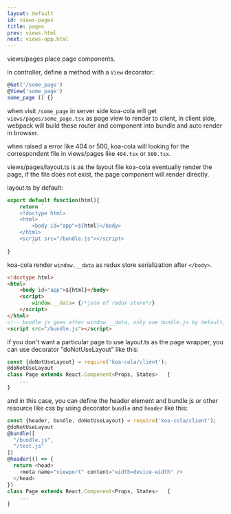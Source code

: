 ```yaml
---
layout: default
id: views-pages
title: pages
prev: views.html
next: views-app.html
---
```


<!-- views/pages下的页面page组件是koa-cola路由router配置服务器端html输入模板，浏览器端的react component输入对象。 -->
views/pages place page components.

<!-- 在controller配置路由的时候配置了view装饰器： -->
in controller, define a method with a `View` decorator:
```javascript
@Get('/some_page')  
@View('some_page')
some_page () {}
```

when visit `/some_page` in server side koa-cola will get  `views/pages/some_page.tsx` as page view to render to client, in client side, webpack will build these router and component into bundle and auto render in browser.
<!-- 当浏览器访问/some_page时，服务器端koa-cola会选择views/pages/some_page.tsx作为渲染的模板，浏览器端，webpack会把<router>打包到bundle，并且对应的router会配置controller对应的path和page对应的react component。 -->

<!-- views/pages下如果配置了404.tsx或者500.tsx时，如果koa进入对应的异常，则会使用对应的组件进行渲染。 -->
when raised a error like 404 or 500, koa-cola will looking for the correspondent file in views/pages like `404.tsx` or `500.tsx`.

<!-- views/pages/layout.ts是page最终在服务器端渲染的时候生成的html输入模板，如果没有此文件，则直接输入页面组件的html。 -->
views/pages/layout.ts is as the layout file koa-cola eventually render the page, if the file does not exist, the page component will render directly.

layout.ts by default:
```javascript
export default function(html){
    return `
    <!doctype html>
    <html>
        <body id="app">${html}</body>
    </html>
    <script src="/bundle.js"></script>
        `
}
```

<!-- 服务器端koa-cola在输出html之前会加上store初始化状态在script里面，所以bundle引用需要放在__data之后： -->
koa-cola render `window.__data` as redux store serialization after `</body>`.

```html
<!doctype html>
<html>
    <body id="app">${html}</body>
    <script>
        window.__data= {/*json of redux store*/}
    </script>
</html>
<!-- bundle js goes after window.__data, only one bundle.js by default, seperate into serveral bundle js if needed -->
<script src="/bundle.js"></script>
```

<!-- react page组件也支持不使用layout的方式选渲染。 -->
if you don't want a particular page to use layout.ts as the page wrapper, you can use decorator "doNotUseLayout" like this:

```javascript
const {doNotUseLayout} = require('koa-cola/client');
@doNotUseLayout
class Page extends React.Component<Props, States>   {
    ...
}
```

<!-- 这种情况，你可以使用自定义header和bundle的装饰器： -->
and in this case, you can define the header element and bundle js or other resource like css by using decorator `bundle` and `header` like this:

```javascript
const {header, bundle, doNotUseLayout} = require('koa-cola/client');
@doNotUseLayout
@bundle([
  "/bundle.js",
  "/test.js"
])
@header(() => {
  return <head>
    <meta name="viewport" content="width=device-width" />
  </head>
})
class Page extends React.Component<Props, States>   {
    ...
}
```